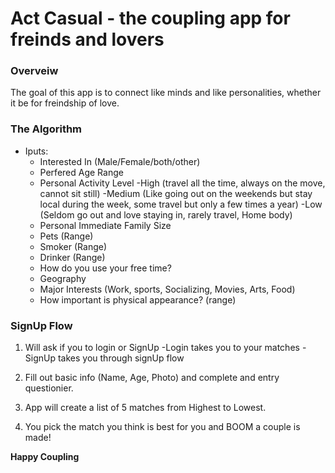 # Act Casual - the coupling app for freinds and lovers

### Overveiw

The goal of this app is to connect like minds and like personalities, whether it be for freindship of love.  

### The Algorithm

* Iputs:
    * Interested In (Male/Female/both/other)
    * Perfered Age Range
    * Personal Activity Level
        -High (travel all the time, always on the move, cannot sit still)
        -Medium (Like going out on the weekends but stay local during the week, some            travel but only a few times a year)
        -Low (Seldom go out and love staying in, rarely travel, Home body)
    * Personal Immediate Family Size
    * Pets (Range)
    * Smoker (Range)
    * Drinker (Range)
    * How do you use your free time?
    * Geography
    * Major Interests (Work, sports, Socializing, Movies, Arts, Food)
    * How important is physical appearance? (range)

### SignUp Flow

1. Will ask if you to login or SignUp
    -Login takes you to your matches
    -SignUp takes you through signUp flow

2. Fill out basic info (Name, Age, Photo) and complete and entry questionier.

2. App will create a list of 5 matches from Highest to Lowest.

3. You pick the match you think is best for you and BOOM a couple is made!

**Happy Coupling**
